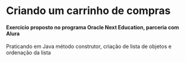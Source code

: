 # Criando um carrinho de compras

#### Exercício proposto no programa Oracle Next Education, parceria com Alura

Praticando em Java método construtor, criação de lista de objetos e ordenação da lista